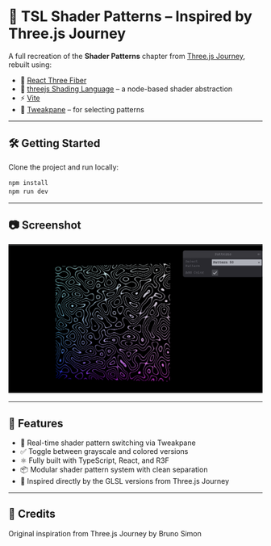 
# 🧩 TSL Shader Patterns – Inspired by Three.js Journey


A full recreation of the **Shader Patterns** chapter from [Three.js Journey](https://threejs-journey.com/lessons/shader-patterns), rebuilt using:

- 🧱 [React Three Fiber](https://github.com/pmndrs/react-three-fiber)
- 🧪 [threejs Shading Language](https://github.com/mrdoob/three.js/wiki/Three.js-Shading-Language) – a node-based shader abstraction
- ⚡ [Vite](https://vitejs.dev/)
- 🧰 [Tweakpane](https://tweakpane.github.io/docs/) – for selecting patterns

---

## 🛠 Getting Started

Clone the project and run locally:

```bash
npm install
npm run dev
```

---

## 📷 Screenshot

![Alt text](./screenshots/image.png)

---

## 🎨 Features

- 🔁 Real-time shader pattern switching via Tweakpane
- ✅ Toggle between grayscale and colored versions
- ⚛️ Fully built with TypeScript, React, and R3F
- 📦 Modular shader pattern system with clean separation
- 🧱 Inspired directly by the GLSL versions from Three.js Journey

---

## 🧠 Credits
Original inspiration from Three.js Journey by Bruno Simon
